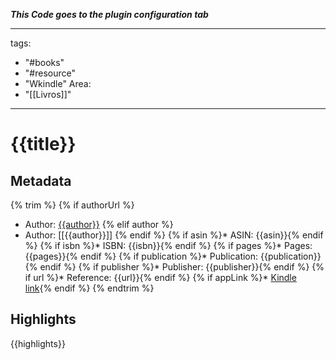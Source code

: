 ***This Code goes to the plugin configuration tab***


---
tags:
  - "#books"
  - "#resource"
  - "Wkindle"
Area:
  - "[[Livros]]"
---

# {{title}}
## Metadata
{% trim %}
{% if authorUrl %}
* Author: [{{author}}]({{authorUrl}})
{% elif author %}
* Author: [[{{author}}]]
{% endif %}
{% if asin %}* ASIN: {{asin}}{% endif %}
{% if isbn %}* ISBN: {{isbn}}{% endif %}
{% if pages %}* Pages: {{pages}}{% endif %}
{% if publication %}* Publication: {{publication}}{% endif %}
{% if publisher %}* Publisher: {{publisher}}{% endif %}
{% if url %}* Reference: {{url}}{% endif %}
{% if appLink %}* [Kindle link]({{appLink}}){% endif %}
{% endtrim %}

## Highlights
{{highlights}}

